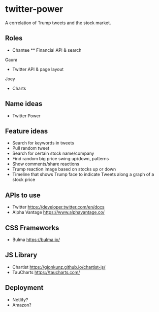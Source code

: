 # twitter-power
A correlation of Trump tweets and the stock market.

## Roles

* Chantee
** Financial API & search

Gaura
* Twitter API & page layout

Joey
* Charts

## Name ideas
* Twitter Power

## Feature ideas
* Search for keywords in tweets
* Pull random tweet
* Search for certain stock name/company
* Find random big price swing up/down, patterns
* Show comments/share reactions
* Trump reaction image based on stocks up or down
* Timeline that shows Trump face to indicate Tweets along a graph of a stock price

## APIs to use
* Twitter https://developer.twitter.com/en/docs
* Alpha Vantage https://www.alphavantage.co/

## CSS Frameworks
* Bulma https://bulma.io/

## JS Library
* Chartist https://gionkunz.github.io/chartist-js/
* TauCharts https://taucharts.com/

## Deployment
* Netlify?
* Amazon? 
